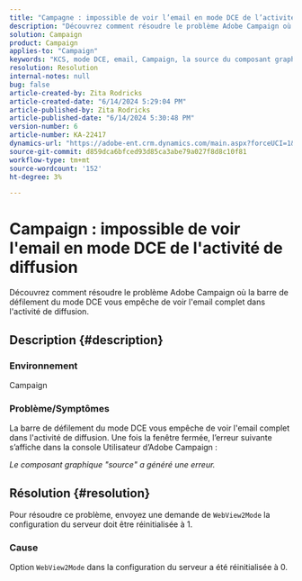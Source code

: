 ```yaml
---
title: "Campagne : impossible de voir l’email en mode DCE de l’activité de diffusion"
description: "Découvrez comment résoudre le problème Adobe Campaign où la barre de défilement du mode DCE vous empêche de voir l'email complet dans l'activité de diffusion."
solution: Campaign
product: Campaign
applies-to: "Campaign"
keywords: "KCS, mode DCE, email, Campaign, la source du composant graphique a généré une erreur, activité de diffusion"
resolution: Resolution
internal-notes: null
bug: false
article-created-by: Zita Rodricks
article-created-date: "6/14/2024 5:29:04 PM"
article-published-by: Zita Rodricks
article-published-date: "6/14/2024 5:30:48 PM"
version-number: 6
article-number: KA-22417
dynamics-url: "https://adobe-ent.crm.dynamics.com/main.aspx?forceUCI=1&pagetype=entityrecord&etn=knowledgearticle&id=edf5d895-732a-ef11-840a-002248084fbb"
source-git-commit: d859dca6bfced93d85ca3abe79a027f8d8c10f81
workflow-type: tm+mt
source-wordcount: '152'
ht-degree: 3%

---
```


# Campaign : impossible de voir l&#39;email en mode DCE de l&#39;activité de diffusion


Découvrez comment résoudre le problème Adobe Campaign où la barre de défilement du mode DCE vous empêche de voir l&#39;email complet dans l&#39;activité de diffusion.

## Description {#description}


### Environnement

Campaign

### Problème/Symptômes

La barre de défilement du mode DCE vous empêche de voir l&#39;email complet dans l&#39;activité de diffusion. Une fois la fenêtre fermée, l’erreur suivante s’affiche dans la console Utilisateur d’Adobe Campaign :

*Le composant graphique &quot;source&quot; a généré une erreur.*


## Résolution {#resolution}


Pour résoudre ce problème, envoyez une demande de `WebView2Mode` la configuration du serveur doit être réinitialisée à 1.

### Cause

Option `WebView2Mode` dans la configuration du serveur a été réinitialisée à 0.
